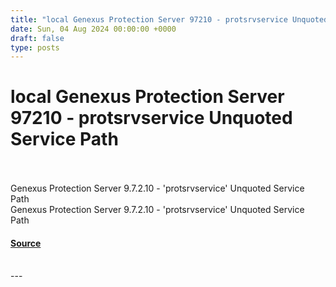 ```yaml
---
title: "local Genexus Protection Server 97210 - protsrvservice Unquoted Service Path"
date: Sun, 04 Aug 2024 00:00:00 +0000
draft: false
type: posts
---
```

# local Genexus Protection Server 97210 - protsrvservice Unquoted Service Path

<br/>

<br/>
Genexus Protection Server 9.7.2.10 - 'protsrvservice' Unquoted Service Path
<br/>
Genexus Protection Server 9.7.2.10 - 'protsrvservice' Unquoted Service Path

#### [Source](https://www.exploit-db.com/exploits/52065)

<br/>
---
